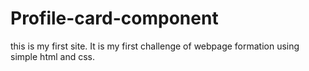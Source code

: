 # Profile-card-component
this is my first site.
It is my first challenge of webpage formation using simple html and css. 
